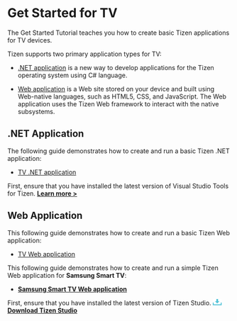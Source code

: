 # Get Started for TV

The Get Started Tutorial teaches you how to create basic Tizen applications for TV devices.

Tizen supports two primary application types for TV:

-   [.NET application](#dotnet-application) is a new way to develop applications for the Tizen operating system using C# language.

-   [Web application](#web-application) is a Web site stored on your device and built using Web-native languages, such as HTML5, CSS, and JavaScript. The Web application uses the Tizen Web framework to interact with the native subsystems.

<a name="dotnet-application"> </a>
## .NET Application

The following guide demonstrates how to create and run a basic Tizen .NET application:

-   [TV .NET application](../dotnet/get-started/tv/first-app.md)

First, ensure that you have installed the latest version of Visual Studio Tools for Tizen. [**Learn more >**](../vstools/install.md)

## Web Application

This following guide demonstrates how to create and run a basic Tizen Web application:

-   [TV Web application](../web/get-started/tv/first-app.md)


This following guide demonstrates how to create and run a simple Tizen Web application for **Samsung Smart TV**:

-   [**Samsung Smart TV Web application**](../web/get-started/tv/first-samsung-tv-app.md)

First, ensure that you have installed the latest version of Tizen Studio. <a href="https://developer.tizen.org/development/tizen-studio/download" target="_blank">
<img src="media/ic_docs_download.png"><strong> Download Tizen Studio</strong></a>
